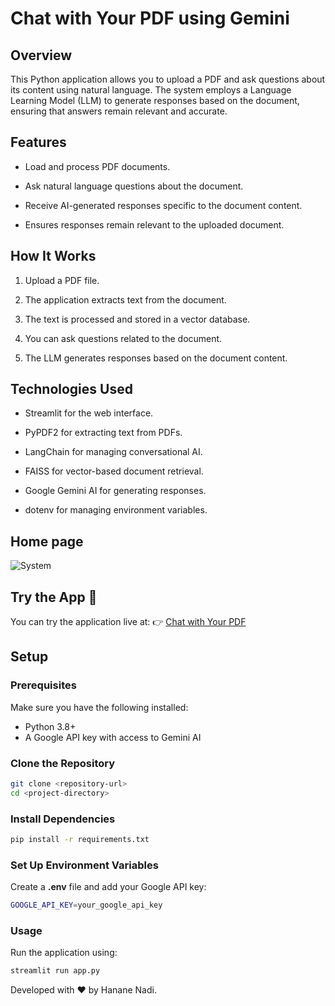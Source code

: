 # Chat with Your PDF using Gemini 

## Overview
This Python application allows you to upload a PDF and ask questions about its content using natural language. The system employs a Language Learning Model (LLM) to generate responses based on the document, ensuring that answers remain relevant and accurate.

## Features
- Load and process PDF documents.

- Ask natural language questions about the document.

- Receive AI-generated responses specific to the document content.

- Ensures responses remain relevant to the uploaded document.

## How It Works

1. Upload a PDF file.

2. The application extracts text from the document.

3. The text is processed and stored in a vector database.

4. You can ask questions related to the document.

5. The LLM generates responses based on the document content.


## Technologies Used

- Streamlit for the web interface.

- PyPDF2 for extracting text from PDFs.

- LangChain for managing conversational AI.

- FAISS for vector-based document retrieval.

- Google Gemini AI for generating responses.

- dotenv for managing environment variables.

## Home page
![System](https://github.com/user-attachments/assets/def17790-adde-4d52-9f7a-699b1c1c241d)

## Try the App 🚀
You can try the application live at:
👉 [Chat with Your PDF]([https://your-username-your-repo-name.streamlit.app/](https://ai-powered-q-a-system-boemtd6mtfphlggenujbd3.streamlit.app/))


## Setup
### Prerequisites
Make sure you have the following installed:
- Python 3.8+
- A Google API key with access to Gemini AI

### Clone the Repository
```sh
git clone <repository-url>
cd <project-directory>
```
### Install Dependencies
```sh
pip install -r requirements.txt
```

### Set Up Environment Variables
Create a **.env** file and add your Google API key:
```sh
GOOGLE_API_KEY=your_google_api_key
```
### Usage
Run the application using:
```sh
streamlit run app.py
```



Developed with ❤️ by Hanane Nadi.
